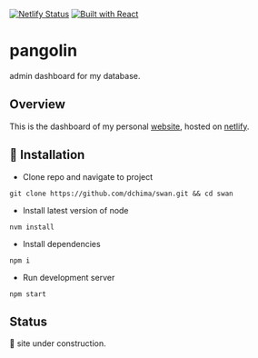 [![Netlify Status](https://api.netlify.com/api/v1/badges/68320bef-452f-4d70-bfa1-1695f191857a/deploy-status)](https://app.netlify.com/sites/chima-dashboard/deploys)
[![Built with React](https://img.shields.io/badge/Built%20With-React-blue)](https://github.com/facebook/create-react-app)
# pangolin
admin dashboard for my database.

## Overview
This is the dashboard of my personal [website](https://danielchima.com), hosted on [netlify](https://netlify.com).

## :wrench: Installation 

- Clone repo and navigate to project
```
git clone https://github.com/dchima/swan.git && cd swan
```
- Install latest version of node
```
nvm install
```
- Install dependencies
```
npm i
```
- Run development server
```
npm start
```

## Status
:construction: site under construction.